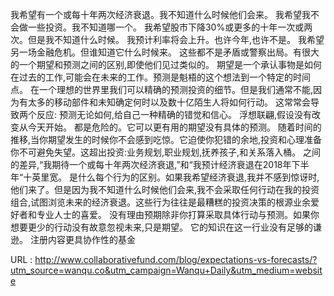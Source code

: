 我希望有一个或每十年两次经济衰退。我不知道什么时候他们会来。 
 我希望我不会做一些投资。我不知道哪一个。 
 我希望股市下降30%或更多的十年一次或两次。但是我不知道什么时候。 
 我预计利率将会上升。也许今年,也许不是。 
 我希望另一场金融危机。但谁知道它什么时候来。 
 这些都不是矛盾或警察出局。有很大的一个期望和预测之间的区别,即使他们见过类似的。 
 期望是一个承认事物是如何在过去的工作,可能会在未来的工作。预测是魁梧的这个想法到一个特定的时间点。 
 在一个理想的世界里我们可以精确的预测投资的细节。但是我们通常不能,因为有太多的移动部件和未知确定何时以及数十亿陌生人将如何行动。 
 这常常会导致两个反应: 
 预测无论如何,给自己一种精确的错觉和信心。 
 浮想联翩,假设没有改变从今天开始。 
 都是危险的。它可以更有用的期望没有具体的预测。 
 随着时间的推移,当你期望发生的时候你不会感到吃惊。它迫使你犯错的余地,投资和心理准备你不可避免失望。这超出投资:业务规划,职业规划,抚养孩子,和关系落入桶。 
 之间的差异,“我期待一个或每十年两次经济衰退,”和“我预计经济衰退在2018年下半年“十英里宽。 
 是什么每个行为的区别。如果我希望经济衰退,我并不感到惊讶时,他们来了。但是因为我不知道什么时候他们会来,我不会采取任何行动在我的投资组合,试图浏览未来的经济衰退。这些行为往往是最糟糕的投资决策的根源业余爱好者和专业人士的喜爱。 
 没有理由预期除非你打算采取具体行动与预测。如果你想要更少的行动没有故意忽视未来,只是期望。 
 它的知识在这一行业没有足够的谦逊。 
 注册内容更具协作性的基金 
  
   
  URL : http://www.collaborativefund.com/blog/expectations-vs-forecasts/?utm_source=wanqu.co&utm_campaign=Wanqu+Daily&utm_medium=website